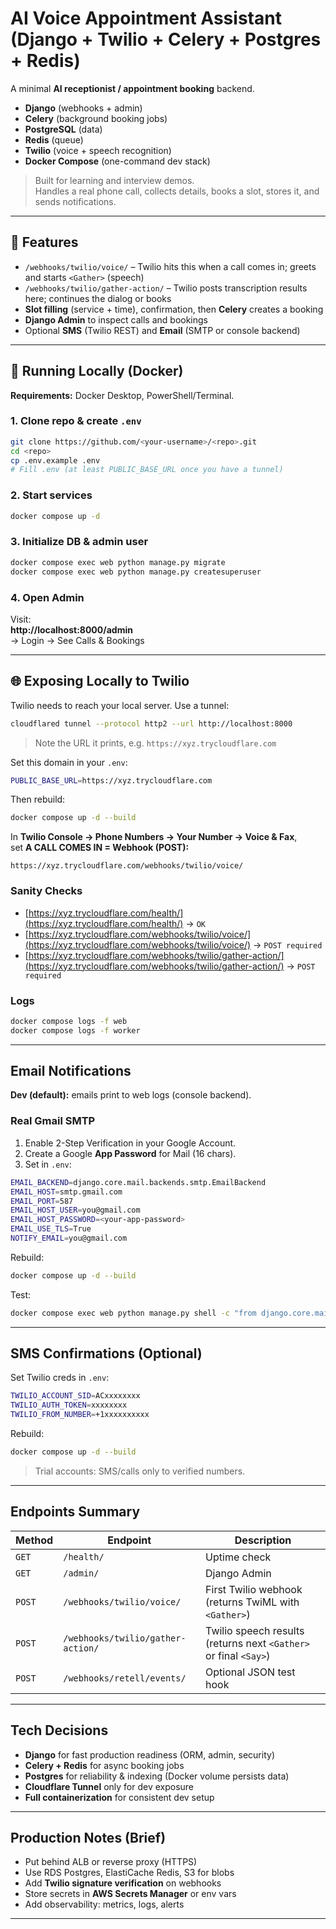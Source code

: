 # AI Voice Appointment Assistant (Django + Twilio + Celery + Postgres + Redis)

A minimal **AI receptionist / appointment booking** backend.

- **Django** (webhooks + admin)
- **Celery** (background booking jobs)
- **PostgreSQL** (data)
- **Redis** (queue)
- **Twilio** (voice + speech recognition)
- **Docker Compose** (one-command dev stack)

> Built for learning and interview demos.  
> Handles a real phone call, collects details, books a slot, stores it, and sends notifications.

---

## 🚀 Features

- `/webhooks/twilio/voice/` – Twilio hits this when a call comes in; greets and starts `<Gather>` (speech)
- `/webhooks/twilio/gather-action/` – Twilio posts transcription results here; continues the dialog or books
- **Slot filling** (service + time), confirmation, then **Celery** creates a booking
- **Django Admin** to inspect calls and bookings
- Optional **SMS** (Twilio REST) and **Email** (SMTP or console backend)

---

## 🧩 Running Locally (Docker)

**Requirements:** Docker Desktop, PowerShell/Terminal.

### 1. Clone repo & create `.env`
```bash
git clone https://github.com/<your-username>/<repo>.git
cd <repo>
cp .env.example .env
# Fill .env (at least PUBLIC_BASE_URL once you have a tunnel)
```

### 2. Start services
```bash
docker compose up -d
```

### 3. Initialize DB & admin user
```bash
docker compose exec web python manage.py migrate
docker compose exec web python manage.py createsuperuser
```

### 4. Open Admin
Visit:  
**http://localhost:8000/admin**  
→ Login → See Calls & Bookings

---

## 🌐 Exposing Locally to Twilio

Twilio needs to reach your local server. Use a tunnel:

```bash
cloudflared tunnel --protocol http2 --url http://localhost:8000
```

> Note the URL it prints, e.g. `https://xyz.trycloudflare.com`

Set this domain in your `.env`:

```bash
PUBLIC_BASE_URL=https://xyz.trycloudflare.com
```

Then rebuild:

```bash
docker compose up -d --build
```

In **Twilio Console → Phone Numbers → Your Number → Voice & Fax**,  
set **A CALL COMES IN = Webhook (POST):**

```
https://xyz.trycloudflare.com/webhooks/twilio/voice/
```

### Sanity Checks
- [https://xyz.trycloudflare.com/health/](https://xyz.trycloudflare.com/health/) → `OK`
- [https://xyz.trycloudflare.com/webhooks/twilio/voice/](https://xyz.trycloudflare.com/webhooks/twilio/voice/) → `POST required`
- [https://xyz.trycloudflare.com/webhooks/twilio/gather-action/](https://xyz.trycloudflare.com/webhooks/twilio/gather-action/) → `POST required`

### Logs
```bash
docker compose logs -f web
docker compose logs -f worker
```

---


## Email Notifications

**Dev (default):** emails print to web logs (console backend).

### Real Gmail SMTP
1. Enable 2-Step Verification in your Google Account.  
2. Create a Google **App Password** for Mail (16 chars).  
3. Set in `.env`:

```bash
EMAIL_BACKEND=django.core.mail.backends.smtp.EmailBackend
EMAIL_HOST=smtp.gmail.com
EMAIL_PORT=587
EMAIL_HOST_USER=you@gmail.com
EMAIL_HOST_PASSWORD=<your-app-password>
EMAIL_USE_TLS=True
NOTIFY_EMAIL=you@gmail.com
```

Rebuild:
```bash
docker compose up -d --build
```

Test:
```bash
docker compose exec web python manage.py shell -c "from django.core.mail import send_mail; print(send_mail('Test','Hello','you@gmail.com',['you@gmail.com'], fail_silently=False))"
```

---

## SMS Confirmations (Optional)

Set Twilio creds in `.env`:

```bash
TWILIO_ACCOUNT_SID=ACxxxxxxxx
TWILIO_AUTH_TOKEN=xxxxxxxx
TWILIO_FROM_NUMBER=+1xxxxxxxxxx
```

Rebuild:
```bash
docker compose up -d --build
```

> Trial accounts: SMS/calls only to verified numbers.

---

## Endpoints Summary

| Method | Endpoint | Description |
|--------|-----------|-------------|
| `GET` | `/health/` | Uptime check |
| `GET` | `/admin/` | Django Admin |
| `POST` | `/webhooks/twilio/voice/` | First Twilio webhook (returns TwiML with `<Gather>`) |
| `POST` | `/webhooks/twilio/gather-action/` | Twilio speech results (returns next `<Gather>` or final `<Say>`) |
| `POST` | `/webhooks/retell/events/` | Optional JSON test hook |

---

## Tech Decisions

- **Django** for fast production readiness (ORM, admin, security)
- **Celery + Redis** for async booking jobs
- **Postgres** for reliability & indexing (Docker volume persists data)
- **Cloudflare Tunnel** only for dev exposure
- **Full containerization** for consistent dev setup

---

## Production Notes (Brief)

- Put behind ALB or reverse proxy (HTTPS)
- Use RDS Postgres, ElastiCache Redis, S3 for blobs
- Add **Twilio signature verification** on webhooks
- Store secrets in **AWS Secrets Manager** or env vars
- Add observability: metrics, logs, alerts

---


